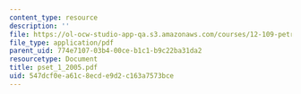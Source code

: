 ```yaml
---
content_type: resource
description: ''
file: https://ol-ocw-studio-app-qa.s3.amazonaws.com/courses/12-109-petrology-fall-2005/547dcf0ea61c8ecde9d2c163a7573bce_pset_1_2005.pdf
file_type: application/pdf
parent_uid: 774e7107-03b4-00ce-b1c1-b9c22ba31da2
resourcetype: Document
title: pset_1_2005.pdf
uid: 547dcf0e-a61c-8ecd-e9d2-c163a7573bce
---
```


